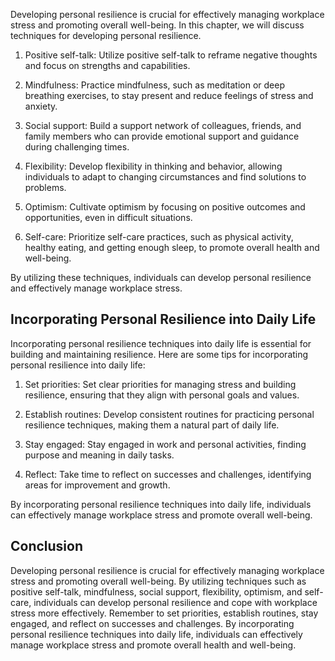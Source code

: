 
Developing personal resilience is crucial for effectively managing workplace stress and promoting overall well-being. In this chapter, we will discuss techniques for developing personal resilience.

1. Positive self-talk: Utilize positive self-talk to reframe negative thoughts and focus on strengths and capabilities.

2. Mindfulness: Practice mindfulness, such as meditation or deep breathing exercises, to stay present and reduce feelings of stress and anxiety.

3. Social support: Build a support network of colleagues, friends, and family members who can provide emotional support and guidance during challenging times.

4. Flexibility: Develop flexibility in thinking and behavior, allowing individuals to adapt to changing circumstances and find solutions to problems.

5. Optimism: Cultivate optimism by focusing on positive outcomes and opportunities, even in difficult situations.

6. Self-care: Prioritize self-care practices, such as physical activity, healthy eating, and getting enough sleep, to promote overall health and well-being.

By utilizing these techniques, individuals can develop personal resilience and effectively manage workplace stress.

Incorporating Personal Resilience into Daily Life
-------------------------------------------------

Incorporating personal resilience techniques into daily life is essential for building and maintaining resilience. Here are some tips for incorporating personal resilience into daily life:

1. Set priorities: Set clear priorities for managing stress and building resilience, ensuring that they align with personal goals and values.

2. Establish routines: Develop consistent routines for practicing personal resilience techniques, making them a natural part of daily life.

3. Stay engaged: Stay engaged in work and personal activities, finding purpose and meaning in daily tasks.

4. Reflect: Take time to reflect on successes and challenges, identifying areas for improvement and growth.

By incorporating personal resilience techniques into daily life, individuals can effectively manage workplace stress and promote overall well-being.

Conclusion
----------

Developing personal resilience is crucial for effectively managing workplace stress and promoting overall well-being. By utilizing techniques such as positive self-talk, mindfulness, social support, flexibility, optimism, and self-care, individuals can develop personal resilience and cope with workplace stress more effectively. Remember to set priorities, establish routines, stay engaged, and reflect on successes and challenges. By incorporating personal resilience techniques into daily life, individuals can effectively manage workplace stress and promote overall health and well-being.
